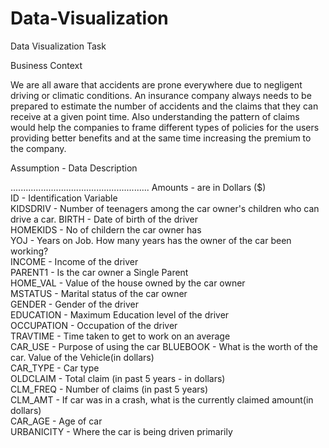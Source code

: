 # Data-Visualization
Data Visualization Task

Business Context 

We are all aware that accidents are prone everywhere due to negligent driving or climatic conditions. An insurance company always needs to be prepared to estimate the number of accidents and the claims that they can receive at a given point time. Also understanding the pattern of claims would help the companies to frame different types of policies for the users providing better benefits and at the same time increasing the premium to the company.

Assumption - Data Description 

.......................................................
Amounts - are in Dollars ($)	
ID	- Identification Variable	 	
KIDSDRIV - Number of teenagers among the car owner's children who can drive a car.
BIRTH	 - Date of birth of the driver	
HOMEKIDS - No of childern the car owner has		
YOJ	 - Years on Job. How many years has the owner of the car been working?	
INCOME - Income of the driver		
PARENT1	 - Is the car owner a Single Parent		
HOME_VAL - Value of the house owned by the car owner	
MSTATUS	 - Marital status of the car owner	
GENDER	 - Gender of the driver		
EDUCATION	 - Maximum Education level of the driver	
OCCUPATION	- Occupation of the driver	
TRAVTIME	 - Time taken to get to work on an average	
CAR_USE	 - Purpose of using the car	
BLUEBOOK	 - What is the worth of the car. Value of the Vehicle(in dollars)	
CAR_TYPE	 - Car type		
OLDCLAIM	 - Total claim (in past 5 years - in dollars)	
CLM_FREQ	 - Number of claims (in past 5 years)	
CLM_AMT	 - If car was in a crash, what is the currently claimed amount(in dollars)	
CAR_AGE	 - Age of car	
URBANICITY	- Where the car is being driven primarily	

